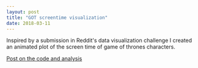 ```yaml
---
layout: post
title: "GOT screentime visualization"
date: 2018-03-11
---
```


Inspired by a submission in Reddit's data visualization challenge I created an animated plot of the screen time of game of thrones characters.

[Post on the code and analysis](https://shubhstiws.github.io/got_screentime.html)
